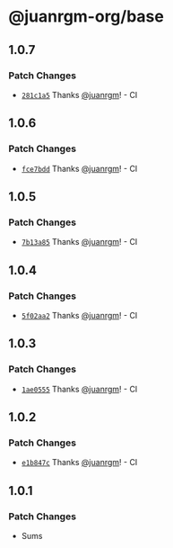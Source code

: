 # @juanrgm-org/base

## 1.0.7

### Patch Changes

- [`281c1a5`](https://github.com/juanrgm/changesets-demo/commit/281c1a54b22ed27b65020b838d0067f53d0c1529) Thanks [@juanrgm](https://github.com/juanrgm)! - CI

## 1.0.6

### Patch Changes

- [`fce7bdd`](https://github.com/juanrgm/changesets-demo/commit/fce7bdd61e03697a9fcd2e4061f3e970c8a106f8) Thanks [@juanrgm](https://github.com/juanrgm)! - CI

## 1.0.5

### Patch Changes

- [`7b13a85`](https://github.com/juanrgm/changesets-demo/commit/7b13a8537306686fe4fc104c51268baa43885a26) Thanks [@juanrgm](https://github.com/juanrgm)! - CI

## 1.0.4

### Patch Changes

- [`5f02aa2`](https://github.com/juanrgm/changesets-demo/commit/5f02aa2ac5d18e32672192c8ea900d5b3ddb99d8) Thanks [@juanrgm](https://github.com/juanrgm)! - CI

## 1.0.3

### Patch Changes

- [`1ae0555`](https://github.com/juanrgm/changesets-demo/commit/1ae0555a2424805211925d021b5ee530a892cb7d) Thanks [@juanrgm](https://github.com/juanrgm)! - CI

## 1.0.2

### Patch Changes

- [`e1b847c`](https://github.com/juanrgm/changesets-demo/commit/e1b847cd0e0033b9ea4a0ce3c8d9faa5452ffd10) Thanks [@juanrgm](https://github.com/juanrgm)! - CI

## 1.0.1

### Patch Changes

- Sums
